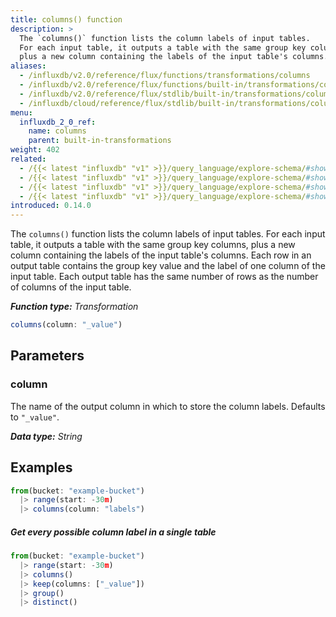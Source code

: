 ```yaml
---
title: columns() function
description: >
  The `columns()` function lists the column labels of input tables.
  For each input table, it outputs a table with the same group key columns,
  plus a new column containing the labels of the input table's columns.  
aliases:
  - /influxdb/v2.0/reference/flux/functions/transformations/columns
  - /influxdb/v2.0/reference/flux/functions/built-in/transformations/columns/
  - /influxdb/v2.0/reference/flux/stdlib/built-in/transformations/columns/
  - /influxdb/cloud/reference/flux/stdlib/built-in/transformations/columns/
menu:
  influxdb_2_0_ref:
    name: columns
    parent: built-in-transformations
weight: 402
related:
  - /{{< latest "influxdb" "v1" >}}/query_language/explore-schema/#show-measurements, InfluxQL – SHOW MEASUREMENTS  
  - /{{< latest "influxdb" "v1" >}}/query_language/explore-schema/#show-field-keys, InfluxQL – SHOW FIELD KEYS  
  - /{{< latest "influxdb" "v1" >}}/query_language/explore-schema/#show-tag-keys, InfluxQL – SHOW TAG KEYS  
  - /{{< latest "influxdb" "v1" >}}/query_language/explore-schema/#show-tag-keys, InfluxQL – SHOW SERIES
introduced: 0.14.0
---
```


The `columns()` function lists the column labels of input tables.
For each input table, it outputs a table with the same group key columns,
plus a new column containing the labels of the input table's columns.
Each row in an output table contains the group key value and the label of one column of the input table.
Each output table has the same number of rows as the number of columns of the input table.

_**Function type:** Transformation_

```js
columns(column: "_value")
```

## Parameters

### column
The name of the output column in which to store the column labels.
Defaults to `"_value"`.

_**Data type:** String_

## Examples
```js
from(bucket: "example-bucket")
  |> range(start: -30m)
  |> columns(column: "labels")
```

##### Get every possible column label in a single table
```js
from(bucket: "example-bucket")
  |> range(start: -30m)
  |> columns()
  |> keep(columns: ["_value"])
  |> group()
  |> distinct()
```
